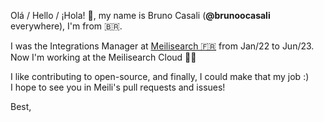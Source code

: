 Olá / Hello / ¡Hola! 👋, my name is Bruno Casali (**@brunoocasali** everywhere), I'm from 🇧🇷.

I was the Integrations Manager at [Meilisearch 🇫🇷](https://github.com/meilisearch) from Jan/22 to Jun/23.  
Now I'm working at the Meilisearch Cloud 🦭🥰

I like contributing to open-source, and finally, I could make that my job :)  
I hope to see you in Meili's pull requests and issues!

Best,
